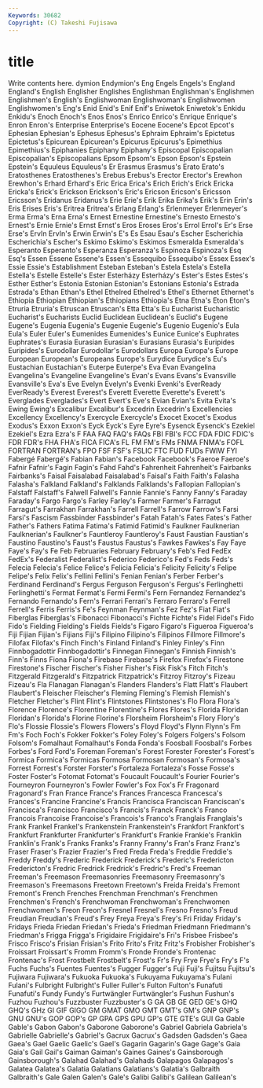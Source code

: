 ```yaml
---
Keywords: 30682 
Copyright: (C) Takeshi Fujisawa
---
```


# title

Write contents here.
dymion Endymion's Eng Engels Engels's
England England's English Englisher Englishes Englishman Englishman's Englishmen Englishmen's English's
Englishwoman Englishwoman's Englishwomen Englishwomen's Eng's Enid Enid's Enif Enif's Eniwetok
Eniwetok's Enkidu Enkidu's Enoch Enoch's Enos Enos's Enrico Enrico's Enrique
Enrique's Enron Enron's Enterprise Enterprise's Eocene Eocene's Epcot Epcot's Ephesian
Ephesian's Ephesus Ephesus's Ephraim Ephraim's Epictetus Epictetus's Epicurean Epicurean's Epicurus
Epicurus's Epimethius Epimethius's Epiphanies Epiphany Epiphany's Episcopal Episcopalian Episcopalian's Episcopalians
Epsom Epsom's Epson Epson's Epstein Epstein's Equuleus Equuleus's Er Erasmus
Erasmus's Erato Erato's Eratosthenes Eratosthenes's Erebus Erebus's Erector Erector's Erewhon
Erewhon's Erhard Erhard's Eric Erica Erica's Erich Erich's Erick Ericka
Ericka's Erick's Erickson Erickson's Eric's Ericson Ericson's Ericsson Ericsson's Eridanus
Eridanus's Erie Erie's Erik Erika Erika's Erik's Erin Erin's Eris
Erises Eris's Eritrea Eritrea's Erlang Erlang's Erlenmeyer Erlenmeyer's Erma Erma's
Erna Erna's Ernest Ernestine Ernestine's Ernesto Ernesto's Ernest's Ernie Ernie's
Ernst Ernst's Eros Eroses Eros's Errol Errol's Er's Erse Erse's
ErvIn ErvIn's Erwin Erwin's E's Es Esau Esau's Escher Escherichia
Escherichia's Escher's Eskimo Eskimo's Eskimos Esmeralda Esmeralda's Esperanto Esperanto's Esperanza
Esperanza's Espinoza Espinoza's Esq Esq's Essen Essene Essene's Essen's Essequibo
Essequibo's Essex Essex's Essie Essie's Establishment Esteban Esteban's Estela Estela's
Estella Estella's Estelle Estelle's Ester Esterházy Esterházy's Ester's Estes Estes's
Esther Esther's Estonia Estonian Estonian's Estonians Estonia's Estrada Estrada's Ethan
Ethan's Ethel Ethelred Ethelred's Ethel's Ethernet Ethernet's Ethiopia Ethiopian Ethiopian's
Ethiopians Ethiopia's Etna Etna's Eton Eton's Etruria Etruria's Etruscan Etruscan's
Etta Etta's Eu Eucharist Eucharistic Eucharist's Eucharists Euclid Euclidean Euclidean's
Euclid's Eugene Eugene's Eugenia Eugenia's Eugenie Eugenie's Eugenio Eugenio's Eula
Eula's Euler Euler's Eumenides Eumenides's Eunice Eunice's Euphrates Euphrates's Eurasia
Eurasian Eurasian's Eurasians Eurasia's Euripides Euripides's Eurodollar Eurodollar's Eurodollars Europa
Europa's Europe European European's Europeans Europe's Eurydice Eurydice's Eu's Eustachian
Eustachian's Euterpe Euterpe's Eva Evan Evangelina Evangelina's Evangeline Evangeline's Evan's
Evans Evans's Evansville Evansville's Eva's Eve Evelyn Evelyn's Evenki Evenki's
EverReady EverReady's Everest Everest's Everett Everette Everette's Everett's Everglades Everglades's
Evert Evert's Eve's Evian Evian's Evita Evita's Ewing Ewing's Excalibur
Excalibur's Excedrin Excedrin's Excellencies Excellency Excellency's Exercycle Exercycle's Exocet Exocet's
Exodus Exodus's Exxon Exxon's Eyck Eyck's Eyre Eyre's Eysenck Eysenck's
Ezekiel Ezekiel's Ezra Ezra's F FAA FAQ FAQ's FAQs FBI
FBI's FCC FDA FDIC FDIC's FDR FDR's FHA FHA's FICA
FICA's FL FM FM's FMs FNMA FNMA's FOFL FORTRAN FORTRAN's
FPO FSF FSF's FSLIC FTC FUD FUDs FWIW FYI Fabergé
Fabergé's Fabian Fabian's Facebook Facebook's Faeroe Faeroe's Fafnir Fafnir's Fagin
Fagin's Fahd Fahd's Fahrenheit Fahrenheit's Fairbanks Fairbanks's Faisal Faisalabad Faisalabad's
Faisal's Faith Faith's Falasha Falasha's Falkland Falkland's Falklands Falklands's Fallopian
Fallopian's Falstaff Falstaff's Falwell Falwell's Fannie Fannie's Fanny Fanny's Faraday
Faraday's Fargo Fargo's Farley Farley's Farmer Farmer's Farragut Farragut's Farrakhan
Farrakhan's Farrell Farrell's Farrow Farrow's Farsi Farsi's Fascism Fassbinder Fassbinder's
Fatah Fatah's Fates Fates's Father Father's Fathers Fatima Fatima's Fatimid
Fatimid's Faulkner Faulknerian Faulknerian's Faulkner's Fauntleroy Fauntleroy's Faust Faustian Faustian's
Faustino Faustino's Faust's Faustus Faustus's Fawkes Fawkes's Fay Faye Faye's
Fay's Fe Feb Februaries February February's Feb's Fed FedEx FedEx's
Federalist Federalist's Federico Federico's Fed's Feds Feds's Felecia Felecia's Felice
Felice's Felicia Felicia's Felicity Felicity's Felipe Felipe's Felix Felix's Fellini
Fellini's Fenian Fenian's Ferber Ferber's Ferdinand Ferdinand's Fergus Ferguson Ferguson's
Fergus's Ferlinghetti Ferlinghetti's Fermat Fermat's Fermi Fermi's Fern Fernandez Fernandez's
Fernando Fernando's Fern's Ferrari Ferrari's Ferraro Ferraro's Ferrell Ferrell's Ferris
Ferris's Fe's Feynman Feynman's Fez Fez's Fiat Fiat's Fiberglas Fiberglas's
Fibonacci Fibonacci's Fichte Fichte's Fidel Fidel's Fido Fido's Fielding Fielding's
Fields Fields's Figaro Figaro's Figueroa Figueroa's Fiji Fijian Fijian's Fijians
Fiji's Filipino Filipino's Filipinos Fillmore Fillmore's Filofax Filofax's Finch Finch's
Finland Finland's Finley Finley's Finn Finnbogadottir Finnbogadottir's Finnegan Finnegan's Finnish
Finnish's Finn's Finns Fiona Fiona's Firebase Firebase's Firefox Firefox's Firestone
Firestone's Fischer Fischer's Fisher Fisher's Fisk Fisk's Fitch Fitch's Fitzgerald
Fitzgerald's Fitzpatrick Fitzpatrick's Fitzroy Fitzroy's Fizeau Fizeau's Fla Flanagan Flanagan's
Flanders Flanders's Flatt Flatt's Flaubert Flaubert's Fleischer Fleischer's Fleming Fleming's
Flemish Flemish's Fletcher Fletcher's Flint Flint's Flintstones Flintstones's Flo Flora
Flora's Florence Florence's Florentine Florentine's Flores Flores's Florida Floridan Floridan's
Florida's Florine Florine's Florsheim Florsheim's Flory Flory's Flo's Flossie Flossie's
Flowers Flowers's Floyd Floyd's Flynn Flynn's Fm Fm's Foch Foch's
Fokker Fokker's Foley Foley's Folgers Folgers's Folsom Folsom's Fomalhaut Fomalhaut's
Fonda Fonda's Foosball Foosball's Forbes Forbes's Ford Ford's Foreman Foreman's
Forest Forester Forester's Forest's Formica Formica's Formicas Formosa Formosan Formosan's
Formosa's Forrest Forrest's Forster Forster's Fortaleza Fortaleza's Fosse Fosse's Foster
Foster's Fotomat Fotomat's Foucault Foucault's Fourier Fourier's Fourneyron Fourneyron's Fowler
Fowler's Fox Fox's Fr Fragonard Fragonard's Fran France France's Frances
Francesca Francesca's Frances's Francine Francine's Francis Francisca Franciscan Franciscan's Francisca's
Francisco Francisco's Francis's Franck Franck's Franco Francois Francoise Francoise's Francois's
Franco's Franglais Franglais's Frank Frankel Frankel's Frankenstein Frankenstein's Frankfort Frankfort's
Frankfurt Frankfurter Frankfurter's Frankfurt's Frankie Frankie's Franklin Franklin's Frank's Franks
Franks's Franny Franny's Fran's Franz Franz's Fraser Fraser's Frazier Frazier's
Fred Freda Freda's Freddie Freddie's Freddy Freddy's Frederic Frederick Frederick's
Frederic's Fredericton Fredericton's Fredric Fredrick Fredrick's Fredric's Fred's Freeman Freeman's
Freemason Freemasonries Freemasonry Freemasonry's Freemason's Freemasons Freetown Freetown's Freida Freida's
Fremont Fremont's French Frenches Frenchman Frenchman's Frenchmen Frenchmen's French's Frenchwoman
Frenchwoman's Frenchwomen Frenchwomen's Freon Freon's Fresnel Fresnel's Fresno Fresno's Freud
Freudian Freudian's Freud's Frey Freya Freya's Frey's Fri Friday Friday's
Fridays Frieda Friedan Friedan's Frieda's Friedman Friedmann Friedmann's Friedman's Frigga
Frigga's Frigidaire Frigidaire's Fri's Frisbee Frisbee's Frisco Frisco's Frisian Frisian's
Frito Frito's Fritz Fritz's Frobisher Frobisher's Froissart Froissart's Fromm Fromm's
Fronde Fronde's Frontenac Frontenac's Frost Frostbelt Frostbelt's Frost's Fr's Fry
Frye Frye's Fry's F's Fuchs Fuchs's Fuentes Fuentes's Fugger Fugger's
Fuji Fuji's Fujitsu Fujitsu's Fujiwara Fujiwara's Fukuoka Fukuoka's Fukuyama Fukuyama's
Fulani Fulani's Fulbright Fulbright's Fuller Fuller's Fulton Fulton's Funafuti Funafuti's
Fundy Fundy's Furtwängler Furtwängler's Fushun Fushun's Fuzhou Fuzhou's Fuzzbuster Fuzzbuster's
G GA GB GE GED GE's GHQ GHQ's GHz GI
GIF GIGO GM GMAT GMO GMT GMT's GM's GNP GNP's
GNU GNU's GOP GOP's GP GPA GPS GPU GP's GTE
GTE's GUI Ga Gable Gable's Gabon Gabon's Gaborone Gaborone's Gabriel
Gabriela Gabriela's Gabrielle Gabrielle's Gabriel's Gacrux Gacrux's Gadsden Gadsden's Gaea
Gaea's Gael Gaelic Gaelic's Gael's Gagarin Gagarin's Gage Gage's Gaia
Gaia's Gail Gail's Gaiman Gaiman's Gaines Gaines's Gainsborough Gainsborough's Galahad
Galahad's Galahads Galapagos Galapagos's Galatea Galatea's Galatia Galatians Galatians's Galatia's
Galbraith Galbraith's Gale Galen Galen's Gale's Galibi Galibi's Galilean Galilean's

